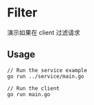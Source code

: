 # Filter

演示如果在 client 过滤请求

## Usage

```
// Run the service example
go run ../service/main.go
```

```
// Run the client
go run main.go
```
